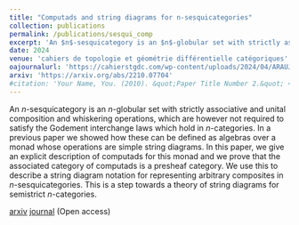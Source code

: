 ```yaml
---
title: "Computads and string diagrams for n-sesquicategories"
collection: publications
permalink: /publications/sesqui_comp
excerpt: 'An $n$-sesquicategory is an $n$-globular set with strictly associative and unital composition and whiskering operations, which are however not required to satisfy the Godement interchange laws which hold in $n$-categories. In a previous [paper](https://arxiv.org/abs/2202.09293) we showed how these can be defined as algebras over a monad whose operations are simple string diagrams. In this paper, we give an explicit description of computads for this monad and we prove that the associated category of computads is a presheaf category. We use this to describe a string diagram notation for representing arbitrary composites in $n$-sesquicategories. This is a step towards a theory of string diagrams for semistrict $n$-categories.'
date: 2024
venue: 'cahiers de topologie et géométrie différentielle catégoriques'
oajournalurl: 'https://cahierstgdc.com/wp-content/uploads/2024/04/ARAUJO-LXV-2.pdf'
arxiv: 'https://arxiv.org/abs/2210.07704'
#citation: 'Your Name, You. (2010). &quot;Paper Title Number 2.&quot; <i>Journal 1</i>. 1(2).'
---
```

An $n$-sesquicategory is an $n$-globular set with strictly associative and unital composition and whiskering operations, which are however not required to satisfy the Godement interchange laws which hold in $n$-categories. In a previous paper we showed how these can be defined as algebras over a monad whose operations are simple string diagrams. In this paper, we give an explicit description of computads for this monad and we prove that the associated category of computads is a presheaf category. We use this to describe a string diagram notation for representing arbitrary composites in $n$-sesquicategories. This is a step towards a theory of string diagrams for semistrict $n$-categories.

[arxiv](https://arxiv.org/abs/2210.07704)
[journal](https://cahierstgdc.com/wp-content/uploads/2024/04/ARAUJO-LXV-2.pdf) (Open access)









